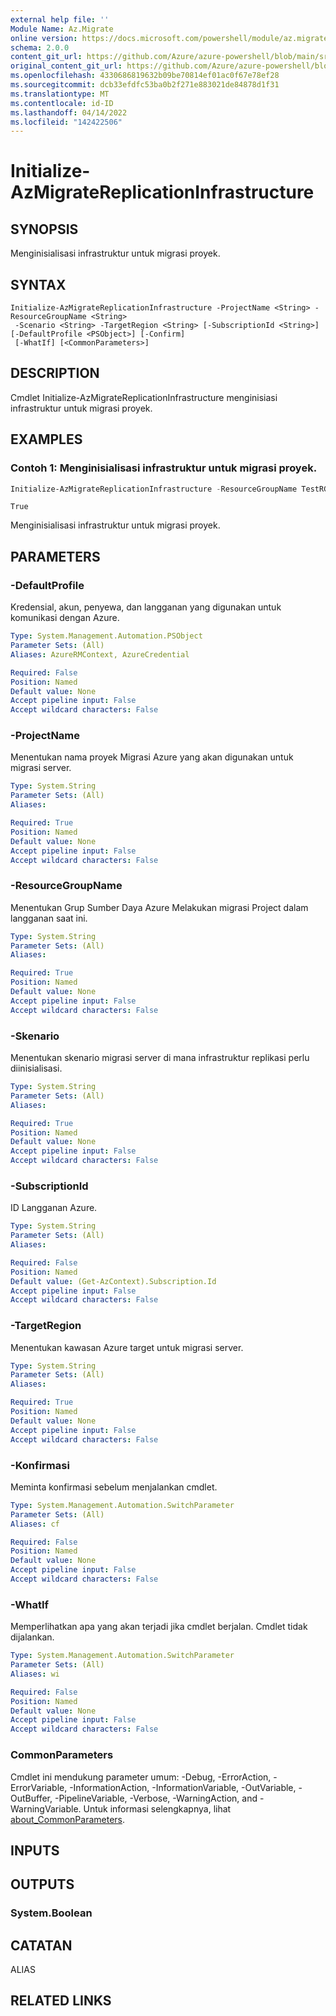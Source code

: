 ```yaml
---
external help file: ''
Module Name: Az.Migrate
online version: https://docs.microsoft.com/powershell/module/az.migrate/initialize-azmigratereplicationinfrastructure
schema: 2.0.0
content_git_url: https://github.com/Azure/azure-powershell/blob/main/src/Migrate/help/Initialize-AzMigrateReplicationInfrastructure.md
original_content_git_url: https://github.com/Azure/azure-powershell/blob/main/src/Migrate/help/Initialize-AzMigrateReplicationInfrastructure.md
ms.openlocfilehash: 4330686819632b09be70814ef01ac0f67e78ef28
ms.sourcegitcommit: dcb33efdfc53ba0b2f271e883021de84878d1f31
ms.translationtype: MT
ms.contentlocale: id-ID
ms.lasthandoff: 04/14/2022
ms.locfileid: "142422506"
---
```

# Initialize-AzMigrateReplicationInfrastructure

## SYNOPSIS
Menginisialisasi infrastruktur untuk migrasi proyek.

## SYNTAX

```
Initialize-AzMigrateReplicationInfrastructure -ProjectName <String> -ResourceGroupName <String>
 -Scenario <String> -TargetRegion <String> [-SubscriptionId <String>] [-DefaultProfile <PSObject>] [-Confirm]
 [-WhatIf] [<CommonParameters>]
```

## DESCRIPTION
Cmdlet Initialize-AzMigrateReplicationInfrastructure menginisiasi infrastruktur untuk migrasi proyek.

## EXAMPLES

### Contoh 1: Menginisialisasi infrastruktur untuk migrasi proyek.
```powershell
Initialize-AzMigrateReplicationInfrastructure -ResourceGroupName TestRG  -ProjectName TestProject -Vmwareagentless -TargetRegion centralus
```

```output
True
```

Menginisialisasi infrastruktur untuk migrasi proyek.

## PARAMETERS

### -DefaultProfile
Kredensial, akun, penyewa, dan langganan yang digunakan untuk komunikasi dengan Azure.

```yaml
Type: System.Management.Automation.PSObject
Parameter Sets: (All)
Aliases: AzureRMContext, AzureCredential

Required: False
Position: Named
Default value: None
Accept pipeline input: False
Accept wildcard characters: False
```

### -ProjectName
Menentukan nama proyek Migrasi Azure yang akan digunakan untuk migrasi server.

```yaml
Type: System.String
Parameter Sets: (All)
Aliases:

Required: True
Position: Named
Default value: None
Accept pipeline input: False
Accept wildcard characters: False
```

### -ResourceGroupName
Menentukan Grup Sumber Daya Azure Melakukan migrasi Project dalam langganan saat ini.

```yaml
Type: System.String
Parameter Sets: (All)
Aliases:

Required: True
Position: Named
Default value: None
Accept pipeline input: False
Accept wildcard characters: False
```

### -Skenario
Menentukan skenario migrasi server di mana infrastruktur replikasi perlu diinisialisasi.

```yaml
Type: System.String
Parameter Sets: (All)
Aliases:

Required: True
Position: Named
Default value: None
Accept pipeline input: False
Accept wildcard characters: False
```

### -SubscriptionId
ID Langganan Azure.

```yaml
Type: System.String
Parameter Sets: (All)
Aliases:

Required: False
Position: Named
Default value: (Get-AzContext).Subscription.Id
Accept pipeline input: False
Accept wildcard characters: False
```

### -TargetRegion
Menentukan kawasan Azure target untuk migrasi server.

```yaml
Type: System.String
Parameter Sets: (All)
Aliases:

Required: True
Position: Named
Default value: None
Accept pipeline input: False
Accept wildcard characters: False
```

### -Konfirmasi
Meminta konfirmasi sebelum menjalankan cmdlet.

```yaml
Type: System.Management.Automation.SwitchParameter
Parameter Sets: (All)
Aliases: cf

Required: False
Position: Named
Default value: None
Accept pipeline input: False
Accept wildcard characters: False
```

### -WhatIf
Memperlihatkan apa yang akan terjadi jika cmdlet berjalan.
Cmdlet tidak dijalankan.

```yaml
Type: System.Management.Automation.SwitchParameter
Parameter Sets: (All)
Aliases: wi

Required: False
Position: Named
Default value: None
Accept pipeline input: False
Accept wildcard characters: False
```

### CommonParameters
Cmdlet ini mendukung parameter umum: -Debug, -ErrorAction, -ErrorVariable, -InformationAction, -InformationVariable, -OutVariable, -OutBuffer, -PipelineVariable, -Verbose, -WarningAction, and -WarningVariable. Untuk informasi selengkapnya, lihat [about_CommonParameters](http://go.microsoft.com/fwlink/?LinkID=113216).

## INPUTS

## OUTPUTS

### System.Boolean

## CATATAN

ALIAS

## RELATED LINKS

